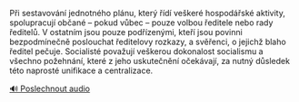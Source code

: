 
Při sestavování jednotného plánu, který řídí veškeré hospodářské aktivity, spolupracují občané – pokud vůbec – pouze volbou ředitele nebo rady ředitelů. V ostatním jsou pouze podřízenými, kteří jsou povinni bezpodmínečně poslouchat ředitelovy rozkazy, a svěřenci, o jejichž blaho ředitel pečuje. Socialisté považují veškerou dokonalost socialismu a všechno požehnání, které z jeho uskutečnění očekávají, za nutný důsledek této naprosté unifikace a centralizace.

[🔊 Poslechnout audio](/data/7-paragraphs/audio/chapter_141/para_003-Pi-sestavovn-jednotnho-plnu-kter-d-veke.mp3)
